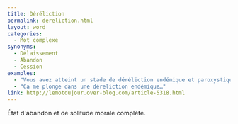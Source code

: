 ```yaml
---
title: Déréliction
permalink: dereliction.html
layout: word
categories:
  - Mot complexe
synonyms:
  - Délaissement
  - Abandon
  - Cession
examples:
  - "Vous avez atteint un stade de déréliction endémique et paroxystique…"
  - "Ca me plonge dans une déreliction endémique…"
link: http://lemotdujour.over-blog.com/article-5318.html
---
```


État d'abandon et de solitude morale complète.

